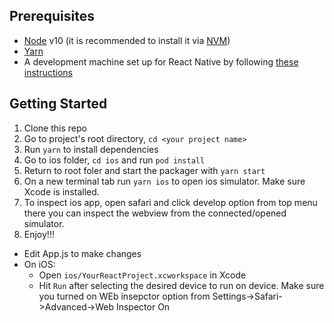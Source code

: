 ## Prerequisites

- [Node](https://nodejs.org) v10 (it is recommended to install it via [NVM](https://github.com/creationix/nvm))
- [Yarn](https://yarnpkg.com/)
- A development machine set up for React Native by following [these instructions](https://facebook.github.io/react-native/docs/getting-started.html)

## Getting Started

1. Clone this repo
2. Go to project's root directory, `cd <your project name>`
3. Run `yarn` to install dependencies
4. Go to ios folder, `cd ios` and run `pod install`
5. Return to root foler and start the packager with `yarn start`
6. On a new terminal tab run `yarn ios` to open ios simulator. Make sure Xcode is installed.
7. To inspect ios app, open safari and click develop option from top menu there you can inspect the webview from the connected/opened simulator.
8. Enjoy!!!

- Edit App.js to make changes
- On iOS:
  - Open `ios/YourReactProject.xcworkspace` in Xcode
  - Hit `Run` after selecting the desired device to run on device. Make sure you turned on WEb insepctor option from Settings->Safari->Advanced->Web Inspector On

